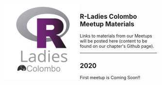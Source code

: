 
<img src="Rladiescolombocopy.png" align="left" height="250" />

## R-Ladies Colombo Meetup Materials

Links to materials from our Meetups will be posted here (content to be found on our chapter's Github page). 

---

## 2020 

First meetup is Coming Soon!!
